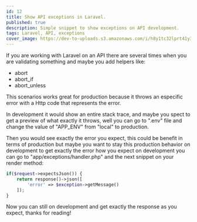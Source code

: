 ```yaml
---
id: 12
title: Show API exceptions in Laravel.
published: true
description: Simple snippet to show exceptions on API development.
tags: Laravel, API, exceptions
cover_image: https://dev-to-uploads.s3.amazonaws.com/i/h8y1tc32lprt41y3szsu.png
---
```


If you are working with Laravel on an API there are several times when you are validating something and maybe you add helpers like:

- abort
- abort_if
- abort_unless

This scenarios works great for production because it throws an especific error with a Http code that represents the error.

In development it would show an entire stack trace, and maybe you spect to get a preview of what exactly it throws, well you can go to ".env" file and change the value of "APP_ENV" from "local" to production.

Then you would see exactly the error you expect, this could be benefit in terms of production but maybe you want to stay this production behavior on development to get exactly the error how you expect on development you can go to "app/exceptions/handler.php" and the next snippet on your render method:


```php
if($request->expectsJson()) {
    return response()->json([
        'error' => $exception->getMessage()
    ]);
}
```

Now you can still on development and get exactly the response as you expect, thanks for reading!
